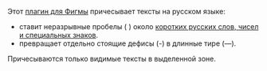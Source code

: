 Этот [плагин для Фигмы](https://www.figma.com/community/plugin/1208197848976092561) причесывает тексты на русском языке:
- ставит неразрывные пробелы (&nbsp;) около [коротких русских слов, чисел и специальных знаков](https://github.com/fed0rus/figma_plugin_for_editors/wiki).
- превращает отдельно стоящие дефисы (-) в длинные тире (—).

Причесываются только видимые тексты в выделенной зоне.
